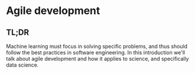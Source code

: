 # Agile development

## TL;DR

Machine learning must focus in solving specific problems, and thus should follow
the best practices in software engineering. In this introduction we'll talk
about agile development and how it applies to science, and specifically data
science.

